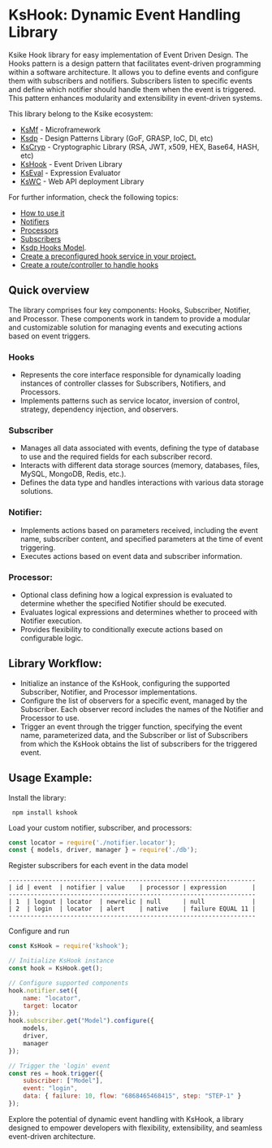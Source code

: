 # KsHook: Dynamic Event Handling Library
Ksike Hook library for easy implementation of Event Driven Design. The Hooks pattern is a design pattern that facilitates event-driven programming within a software architecture. It allows you to define events and configure them with subscribers and notifiers. Subscribers listen to specific events and define which notifier should handle them when the event is triggered. This pattern enhances modularity and extensibility in event-driven systems.

This library belong to the Ksike ecosystem:
- [KsMf](https://www.npmjs.com/package/ksmf) - Microframework
- [Ksdp](https://www.npmjs.com/package/ksdp) - Design Patterns Library (GoF, GRASP, IoC, DI, etc)
- [KsCryp](https://www.npmjs.com/package/kscryp) - Cryptographic Library (RSA, JWT, x509, HEX, Base64, HASH, etc) 
- [KsHook](https://www.npmjs.com/package/kshook) - Event Driven Library
- [KsEval](https://www.npmjs.com/package/kseval) - Expression Evaluator
- [KsWC](https://www.npmjs.com/package/kswc) - Web API deployment Library

For further information, check the following topics: 
- [How to use it](doc/trigger.events.md)
- [Notifiers](doc/notifier.md)
- [Processors](doc/processor.md)
- [Subscribers](doc/subscriber.md)
- [Ksdp Hooks Model](https://github.com/ameksike/ksdp/blob/HEAD/doc/integration.hook.md).
- [Create a preconfigured hook service in your project.](doc/create.service.md)
- [Create a route/controller to handle hooks](doc/create.controllers.md)

## Quick overview

The library comprises four key components: Hooks, Subscriber, Notifier, and Processor. These components work in tandem to provide a modular and customizable solution for managing events and executing actions based on event triggers.

### Hooks
- Represents the core interface responsible for dynamically loading instances of controller classes for Subscribers, Notifiers, and Processors.
- Implements patterns such as service locator, inversion of control, strategy, dependency injection, and observers.

### Subscriber
- Manages all data associated with events, defining the type of database to use and the required fields for each subscriber record.
- Interacts with different data storage sources (memory, databases, files, MySQL, MongoDB, Redis, etc.).
- Defines the data type and handles interactions with various data storage solutions.

### Notifier:
- Implements actions based on parameters received, including the event name, subscriber content, and specified parameters at the time of event triggering.
- Executes actions based on event data and subscriber information.

### Processor:
- Optional class defining how a logical expression is evaluated to determine whether the specified Notifier should be executed.
- Evaluates logical expressions and determines whether to proceed with Notifier execution.
- Provides flexibility to conditionally execute actions based on configurable logic.

## Library Workflow:
- Initialize an instance of the KsHook, configuring the supported Subscriber, Notifier, and Processor implementations.
- Configure the list of observers for a specific event, managed by the Subscriber. Each observer record includes the names of the Notifier and Processor to use.
- Trigger an event through the trigger function, specifying the event name, parameterized data, and the Subscriber or list of Subscribers from which the KsHook obtains the list of subscribers for the triggered event.

## Usage Example:

Install the library:

``` npm install kshook```

Load your custom notifier, subscriber, and processors:

```js
const locator = require('./notifier.locator');
const { models, driver, manager } = require('./db');
```

Register subscribers for each event in the data model 
```
--------------------------------------------------------------------
| id | event  | notifier | value    | processor | expression       |
--------------------------------------------------------------------
| 1  | logout | locator  | newrelic | null      | null             |
| 2  | login  | locator  | alert    | native    | failure EQUAL 11 |
--------------------------------------------------------------------
```

Configure and run
```js
const KsHook = require('kshook');

// Initialize KsHook instance
const hook = KsHook.get();

// Configure supported components
hook.notifier.set({
    name: "locator",
    target: locator
});
hook.subscriber.get("Model").configure({
    models,
    driver,
    manager
});

// Trigger the 'login' event
const res = hook.trigger({
    subscriber: ["Model"],
    event: "login",
    data: { failure: 10, flow: "6868465468415", step: "STEP-1" }
});
```

Explore the potential of dynamic event handling with KsHook, a library designed to empower developers with flexibility, extensibility, and seamless event-driven architecture.